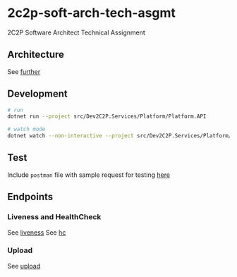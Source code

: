 # 2c2p-soft-arch-tech-asgmt

2C2P Software Architect Technical Assignment

## Architecture

See [further](docs)

## Development

```bash
# run
dotnet run --project src/Dev2C2P.Services/Platform/Platform.API

# watch mode
dotnet watch --non-interactive --project src/Dev2C2P.Services/Platform/Platform.API
```

## Test

Include `postman` file with sample request for testing [here](docs/api.postman_collection.json)

## Endpoints

### Liveness and HealthCheck

See [liveness](requests/liveness.http)
See [hc](requests/hc.http)

### Upload

See [upload](request/upload/upload.http)
